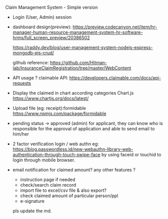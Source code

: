Claim Management System - Simple version

- Login (User, Admin)
  session
  
- dashboard design(preview):
  https://preview.codecanyon.net/item/hr-manager-human-resource-management-system-hr-software-hrms/full_screen_preview/20386502

  https://raddy.dev/blog/user-management-system-nodejs-express-mongodb-ejs-crud/
  
  github reference:
  https://github.com/Hitman-lab/InsuranceClaimRegistration/tree/master/WebContent

- API usage ?
  claimable API:
  https://developers.claimable.com/docs/api-requests

- Display the claimed in chart according categories
  Chart.js
  https://www.chartjs.org/docs/latest/

- Upload file (eg: receipt):formidable
  https://www.npmjs.com/package/formidable

- pending status -> approved (admin)
for applicant, they can know who is responsible for the approval of application and able to send email to him/her
- 2 factor verification login / web authn eg: https://blog.passwordless.id/new-webauthn-library-web-authentication-through-touch-swipe-face
by using faceid or touchid to login through mobile browser.

- email notification for claimed amount?
  any other features ?
  - instruction page if needed
  - check/search claim record
  - import file to excel/csv file & also export?
  - check claimed amount of particular person/ppl
  - e-signature
  
  pls update the md.
